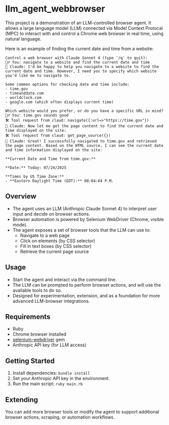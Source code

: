 # llm_agent_webbrowser

This project is a demonstration of an LLM-controlled browser agent. It allows a large language model (LLM) connected via Model Context Protocal (MPC) to interact with and control a Chrome web browser in real time, using natural language.

Here is an example of finding the current date and time from a website:
```
Control a web browser with Claude Sonnet 4 (type '/q' to quit):
🙋‍♂️ You: navigate to a website and find the current date and time
🤖 Claude: I'd be happy to help you navigate to a website to find the current date and time. However, I need you to specify which website you'd like me to navigate to.

Some common options for checking date and time include:
- time.gov
- timeanddate.com
- worldclock.com
- google.com (which often displays current time)

Which website would you prefer, or do you have a specific URL in mind?
🙋‍♂️ You: time.gov sounds good
🛠️ Tool request from claud: navigate({:url=>"https://time.gov"})
🤖 Claude: Now let me get the page content to find the current date and time displayed on the site:
🛠️ Tool request from claud: get_page_source({})
🤖 Claude: Great! I successfully navigated to time.gov and retrieved the page content. Based on the HTML source, I can see the current date and time information displayed on the site:

**Current Date and Time from time.gov:**

**Date:** Today: 07/24/2025

**Times by US Time Zone:**
- **Eastern Daylight Time (EDT):** 08:04:04 P.M.
```

## Overview

- The agent uses an LLM (Anthropic Claude Sonnet 4) to interpret user input and decide on browser actions.
- Browser automation is powered by Selenium WebDriver (Chrome, visible mode).
- The agent exposes a set of browser tools that the LLM can use to:
  - Navigate to a web page
  - Click on elements (by CSS selector)
  - Fill in text boxes (by CSS selector)
  - Retrieve the current page source

## Usage

- Start the agent and interact via the command line.
- The LLM can be prompted to perform browser actions, and will use the available tools to do so.
- Designed for experimentation, extension, and as a foundation for more advanced LLM-browser integrations.

## Requirements

- Ruby
- Chrome browser installed
- [selenium-webdriver](https://rubygems.org/gems/selenium-webdriver) gem
- Anthropic API key (for LLM access)

## Getting Started

1. Install dependencies: `bundle install`
2. Set your Anthropic API key in the environment.
3. Run the main script: `ruby main.rb`

## Extending

You can add more browser tools or modify the agent to support additional browser actions, scraping, or automation workflows.


